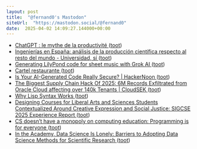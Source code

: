 ```yaml
---
layout: post
title:  "@fernand0's Mastodon"
siteUrl:  "https://mastodon.social/@fernand0"
date:  2025-04-02 14:09:27.144000+00:00
---
```

*  [ChatGPT : le mythe de la productivité ](https://danslesalgorithmes.net/2024/09/17/chatgpt-le-mythe-de-la-productivite) ([toot](https://mastodon.social/@fernand0/114268764054648983))
*  [Ingenierías en España: análisis de la producción científica respecto al resto del mundo - Universidad, sí ](https://www.universidadsi.es/ingenierias-en-espana-analisis-de-la-produccion-cientifica-respecto-al-resto-del-mundo) ([toot](https://mastodon.social/@fernand0/114268551190346262))
*  [Generating LilyPond code for sheet music with Grok AI ](https://www.johndcook.com/blog/2025/03/16/grokking-james-bond) ([toot](https://mastodon.social/@fernand0/114268341991134025))
*  [Cartel restaurante ](https://www.flickr.com/photos/fernand0/54400602463) ([toot](https://mastodon.social/@fernand0/114268333256759125))
*  [Is Your AI-Generated Code Really Secure? \| HackerNoon ](https://hackernoon.com/is-your-ai-generated-code-really-secur) ([toot](https://mastodon.social/@fernand0/114268159528679743))
*  [The Biggest Supply Chain Hack Of 2025: 6M Records Exfiltrated from Oracle Cloud affecting over 140k Tenants \| CloudSEK  ](https://www.cloudsek.com/blog/the-biggest-supply-chain-hack-of-2025-6m-records-for-sale-exfiltrated-from-oracle-cloud-affecting-over-140k-tenants) ([toot](https://mastodon.social/@fernand0/114267930343589866))
*  [Why Lisp Syntax Works ](https://borretti.me/article/why-lisp-syntax-work) ([toot](https://mastodon.social/@fernand0/114267655523754528))
*  [Designing Courses for Liberal Arts and Sciences Students Contextualized Around Creative Expression and Social Justice: SIGCSE 2025 Experience Report ](https://computinged.wordpress.com/2025/02/24/designing-courses-for-liberal-arts-and-sciences-students-contextualized-around-creative-expression-and-social-justice-sigcse-2025-experience-report) ([toot](https://mastodon.social/@fernand0/114267339365474087))
*  [CS doesn’t have a monopoly on computing education: Programming is for everyone ](https://computinged.wordpress.com/2025/03/05/cs-doesnt-have-a-monopoly-on-computing-education-programming-is-for-everyone) ([toot](https://mastodon.social/@fernand0/114265835669867224))
*  [In the Academy, Data Science Is Lonely: Barriers to Adopting Data Science Methods for Scientific Research ](https://hdsr.mitpress.mit.edu/pub/7v1ii597/release/) ([toot](https://mastodon.social/@fernand0/114263802963433046))
